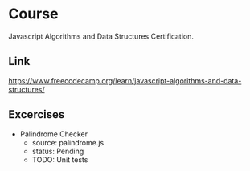 # Course
Javascript Algorithms and Data Structures Certification.

## Link
https://www.freecodecamp.org/learn/javascript-algorithms-and-data-structures/

## Excercises
* Palindrome Checker
  - source: palindrome.js
  - status: Pending
  - TODO: Unit tests